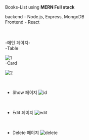 Books-List using **MERN Full stack**

<Flameworks>
backend - Node.js, Express, MongoDB
    <br/>
Frontend - React

<br/><br/>
-메인 페이지-
  <br/>
  -Table
  
![1](https://github.com/user-attachments/assets/595e6e15-e93b-4e06-8f9b-cbb8484f40eb)
  <br/>
  -Card
  
![2](https://github.com/user-attachments/assets/82941a7f-004b-4f86-af71-f9e0501848a2)

  <br/>

- Show 페이지
![id](https://github.com/user-attachments/assets/b26ba613-19a9-4944-b630-23f214cabe5f)

  <br/>

- Edit 페이지
![edit](https://github.com/user-attachments/assets/8b7018d7-1a60-42c6-9301-41df8dcf6ef4)

  <br/>

- Delete 페이지
![delete](https://github.com/user-attachments/assets/4656e3cb-d984-4870-a9f3-64baeef1b868)

